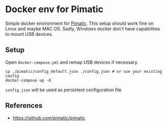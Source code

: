 # Docker env for Pimatic

Simple docker environment for [Pimatic](https://github.com/pimatic/pimatic).
This setup should work fine on Linux and maybe MAC OS. Sadly, Windows docker
don't have capabilities to mount USB devices.

## Setup
Open `docker-compose.yml` and remap USB devices if necessary.
```
cp ./pimatic/config_default.json ./config.json # or use your existing config
docker-compose up -d
```
`config.json` will be used as persistent configuration file

## References
- https://github.com/pimatic/pimatic